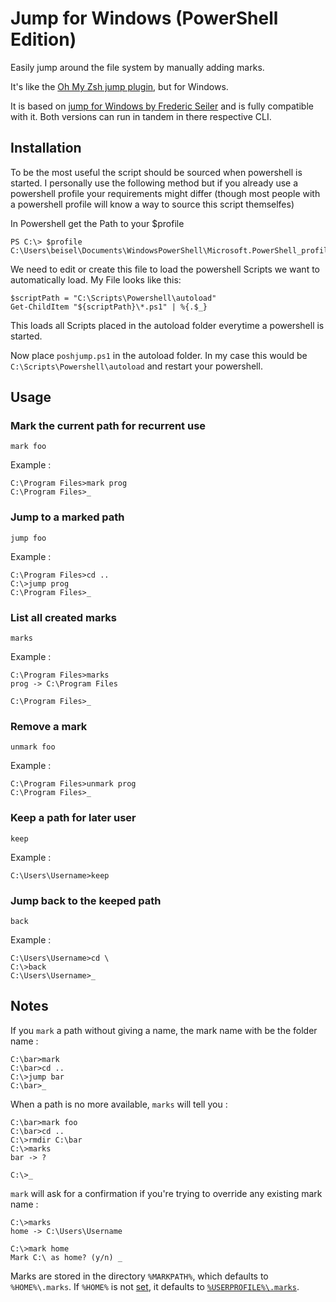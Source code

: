 # Jump for Windows (PowerShell Edition)
Easily jump around the file system by manually adding marks.

It's like the [Oh My Zsh jump plugin](https://github.com/robbyrussell/oh-my-zsh/blob/master/plugins/jump/jump.plugin.zsh), but for Windows.

It is based on [jump for Windows by Frederic Seiler](https://github.com/fredericseiler/jump) and is fully compatible with it. Both versions can run in tandem in there respective CLI.

## Installation

To be the most useful the script should be sourced when powershell is started. I personally use the following method but if you already use a powershell profile your requirements might differ (though most people with a powershell profile will know a way to source this script themselfes)

In Powershell get the Path to your $profile

    PS C:\> $profile
    C:\Users\beisel\Documents\WindowsPowerShell\Microsoft.PowerShell_profile.ps1
    
We need to edit or create this file to load the powershell Scripts we want to automatically load. My File looks like this: 

    $scriptPath = "C:\Scripts\Powershell\autoload"
    Get-ChildItem "${scriptPath}\*.ps1" | %{.$_}
    
This loads all Scripts placed in the autoload folder everytime a powershell is started. 

Now place `poshjump.ps1` in the autoload folder. In my case this would be `C:\Scripts\Powershell\autoload` and restart your powershell.

## Usage

### Mark the current path for recurrent use
```
mark foo
```
Example :
```
C:\Program Files>mark prog
C:\Program Files>_
```

### Jump to a marked path
```
jump foo
```
Example :
```
C:\Program Files>cd ..
C:\>jump prog
C:\Program Files>_
```

### List all created marks
```
marks
```
Example :
```
C:\Program Files>marks
prog -> C:\Program Files

C:\Program Files>_
```

### Remove a mark
```
unmark foo
```
Example :
```
C:\Program Files>unmark prog
C:\Program Files>_
```

### Keep a path for later user
```
keep
```
Example :
```
C:\Users\Username>keep
```

### Jump back to the keeped path
```
back
```
Example :
```
C:\Users\Username>cd \
C:\>back
C:\Users\Username>_
```

## Notes
If you `mark` a path without giving a name, the mark name with be the folder name :
```
C:\bar>mark
C:\bar>cd ..
C:\>jump bar
C:\bar>_
```
When a path is no more available, `marks` will tell you :
```
C:\bar>mark foo
C:\bar>cd ..
C:\>rmdir C:\bar
C:\>marks
bar -> ?

C:\>_
```
`mark` will ask for a confirmation if you're trying to override any existing mark name :
```
C:\>marks
home -> C:\Users\Username

C:\>mark home
Mark C:\ as home? (y/n) _
```
Marks are stored in the directory `%MARKPATH%`, which defaults to `%HOME%\.marks`. If `%HOME%` is not [set](http://www.computerhope.com/issues/ch000549.htm), it defaults to [`%USERPROFILE%\.marks`](https://en.wikipedia.org/wiki/Home_directory#Default_home_directory_per_operating_system).